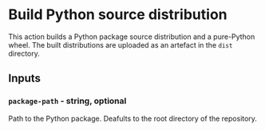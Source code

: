 # Build Python source distribution

This action builds a Python package source distribution and a pure-Python wheel.
The built distributions are uploaded as an artefact in the ``dist`` directory.

## Inputs

### `package-path` - string, optional

Path to the Python package. Deafults to the root directory of the repository.
